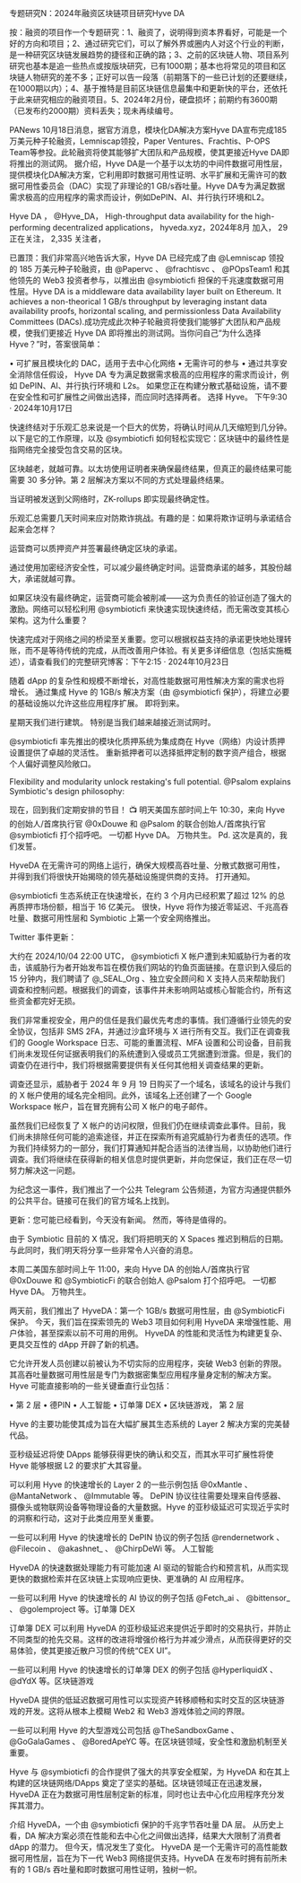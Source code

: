 专题研究N：2024年融资区块链项目研究Hyve DA


按：融资的项目作一个专题研究：1、融资了，说明得到资本界看好，可能是一个好的方向和项目；2、通过研究它们，可以了解外界或圈内人对这个行业的判断，是一种研究区块链发展趋势的捷径和正确的路；3、之前的区块链人物、项目系列研究也基本是追一些热点或按版块研究，已有1000期；基本也将常见的项目和区块链人物研究的差不多；正好可以告一段落（前期落下的一些已计划的还要继续，在1000期以内）；4、基于推特是目前区块链信息最集中和更新快的平台，还依托于此来研究相应的融资项目。5、2024年2月份，硬盘损坏；前期约有3600期（已发布约2000期）资料丢失；现未再续编号。

PANews 10月18日消息，据官方消息，模块化DA解决方案Hyve DA宣布完成185万美元种子轮融资，Lemniscap领投，Paper Ventures、Frachtis、P-OPS Team等参投。此轮融资将使其能够扩大团队和产品规模，使其更接近Hyve DA即将推出的测试网。
据介绍，Hyve DA是一个基于以太坊的中间件数据可用性层，提供模块化DA解决方案，它利用即时数据可用性证明、水平扩展和无需许可的数据可用性委员会（DAC）实现了非理论的1 GB/s吞吐量。Hyve DA专为满足数据需求极高的应用程序的需求而设计，例如DePIN、AI、并行执行环境和L2。

Hyve DA
，
@Hyve_DA，
High-throughput data availability for the high-performing decentralized applications，
hyveda.xyz，2024年8月 加入，
29 正在关注，
2,335 关注者，


已置顶：我们非常高兴地告诉大家，Hyve DA 已经完成了由
@Lemniscap
领投的 185 万美元种子轮融资，由
@Papervc
 、 
@frachtisvc
 、 
@POpsTeam1
和其他领先的 Web3 投资者参与，以推出由
@symbioticfi
担保的千兆速度数据可用性层。Hyve DA is a middleware data availability layer built on Ethereum. It achieves a non-theorical 1 GB/s throughput by leveraging instant data availability proofs, horizontal scaling, and permissionless Data Availability Committees (DACs).成功完成此次种子轮融资将使我们能够扩大团队和产品规模，使我们更接近 Hyve DA 即将推出的测试网。当你问自己“为什么选择 Hyve？”时，答案很简单：

• 可扩展且模块化的 DAC，适用于去中心化网络
• 无需许可的参与
• 通过共享安全消除信任假设，
Hyve DA 专为满足数据需求极高的应用程序的需求而设计，例如 DePIN、AI、并行执行环境和 L2s。
如果您正在构建分散式基础设施，请不要在安全性和可扩展性之间做出选择，而应同时选择两者。
选择 Hyve。
下午9:30 · 2024年10月17日

快速终结对于乐观汇总来说是一个巨大的优势，将确认时间从几天缩短到几分钟。
以下是它的工作原理，以及
@symbioticfi
如何轻松实现它：区块链中的最终性是指网络完全接受包含交易的区块。

区块越老，就越可靠。以太坊使用证明者来确保最终结果，但真正的最终结果可能需要 30 多分钟。第 2 层解决方案以不同的方式处理最终结果。

当证明被发送到父网络时，ZK-rollups 即实现最终确定性。

乐观汇总需要几天时间来应对防欺诈挑战。有趣的是：如果将欺诈证明与承诺结合起来会怎样？

运营商可以质押资产并签署最终确定区块的承诺。

通过使用加密经济安全性，可以减少最终确定时间。运营商承诺的越多，其股份越大，承诺就越可靠。

如果区块没有最终确定，运营商可能会被削减——这为负责任的验证创造了强大的激励。网络可以轻松利用
@symbioticfi
来快速实现快速终结，而无需改变其核心架构。这为什么重要？

快速完成对于网络之间的桥梁至关重要。您可以根据权益支持的承诺更快​​地处理转账，而不是等待传统的完成，从而改善用户体验。有关更多详细信息（包括实施概述），请查看我们的完整研究博客：下午2:15 · 2024年10月23日

随着 dApp 的复杂性和规模不断增长，对高性能数据可用性解决方案的需求也将增长。
通过集成 Hyve 的 1GB/s 解决方案（由
@symbioticfi
保护），将建立必要的基础设施以允许这些应用程序扩展。
即将到来。

星期天我们进行建筑。
特别是当我们越来越接近测试网时。 

@symbioticfi
率先推出的模块化质押系统为集成商在 Hyve（网络）内设计质押设置提供了卓越的灵活性。
重新抵押者可以选择抵押定制的数字资产组合，根据个人偏好调整风险敞口。

Flexibility and modularity unlock restaking's full potential. 
@Psalom
 explains Symbiotic's design philosophy:

现在，回到我们定期安排的节目！ 📺
明天美国东部时间上午 10:30，来向 Hyve 的创始人/首席执行官
@0xDouwe
和
@Psalom
的联合创始人/首席执行官
@symbioticfi
打个招呼吧。
一切都 Hyve DA。
万物共生。
Pd. 这次是真的，我们发誓。

HyveDA 在无需许可的网络上运行，确保大规模高吞吐量、分散式数据可用性，并得到我们将很快开始揭晓的领先基础设施提供商的支持。
打开通知。 

@symbioticfi
生态系统正在快速增长，在约 3 个月内已经积累了超过 12% 的总再质押市场份额，相当于 16 亿美元。
很快，Hyve 将作为接近零延迟、千兆高吞吐量、数据可用性层和 Symbiotic 上第一个安全网络推出。

Twitter 事件更新：

大约在 2024/10/04 22:00 UTC， 
@symbioticfi
 X 帐户遭到未知威胁行为者的攻击，该威胁行为者开始发布旨在模仿我们网站的钓鱼页面链接。在意识到入侵后的 15 分钟内，我们聘请了
@_SEAL_Org
 、独立安全顾问和 X 支持人员来帮助我们调查和控制问题。根据我们的调查，该事件并未影响网站或核心智能合约，所有这些资金都完好无损。

我们非常重视安全，用户的信任是我们最优先考虑的事情。我们遵循行业领先的安全协议，包括非 SMS 2FA，并通过沙盒环境与 X 进行所有交互。我们正在调查我们的 Google Workspace 日志、可能的重置流程、MFA 设置和公司设备，目前我们尚未发现任何证据表明我们的系统遭到入侵或员工凭据遭到泄露。但是，我们的调查仍在进行中，我们将根据需要提供有关任何其他相关调查结果的更新。

调查还显示，威胁者于 2024 年 9 月 19 日购买了一个域名，该域名的设计与我们的 X 帐户使用的域名完全相同。此外，该域名上还创建了一个 Google Workspace 帐户，旨在冒充拥有公司 X 帐户的电子邮件。

虽然我们已经恢复了 X 帐户的访问权限，但我们仍在继续调查此事件。目前，我们尚未排除任何可能的追索途径，并正在探索所有追究威胁行为者责任的选项。作为我们持续努力的一部分，我们打算通知并配合适当的法律当局，以协助他们进行调查。我们将继续在获得新的相关信息时提供更新，并向您保证，我们正在尽一切努力解决这一问题。

为纪念这一事件，我们推出了一个公共 Telegram 公告频道，为官方沟通提供额外的公共平台。链接可在我们的官方域名上找到。

更新：您可能已经看到，今天没有新闻。
然而，等待是值得的。

由于 Symbiotic 目前的 X 情况，我们将把明天的 X Spaces 推迟到稍后的日期。
与此同时，我们明天将分享一些非常令人兴奋的消息。

本周二美国东部时间上午 11:00，来向 Hyve DA 的创始人/首席执行官
@0xDouwe
和
@SymbioticFi
的联合创始人
@Psalom
打个招呼吧。
一切都 Hyve DA。
万物共生。

两天前，我们推出了 HyveDA：第一个 1GB/s 数据可用性层，由
@SymbioticFi
保护。
今天，我们旨在探索领先的 Web3 项目如何利用 HyveDA 来增强性能、用户体验，甚至探索以前不可用的用例。 
HyveDA 的性能和灵活性为构建更复杂、更具交互性的 dApp 开辟了新的机遇。

它允许开发人员创建以前被认为不切实际的应用程序，突破 Web3 创新的界限。其高吞吐量数据可用性层是专门为数据密集型应用程序量身定制的解决方案。Hyve 可能直接影响的一些关键垂直行业包括：

• 第 2 层
• 德PIN
• 人工智能
• 订单簿 DEX
• 区块链游戏，
第 2 层

Hyve 的主要功能使其成为旨在大幅扩展其生态系统的 Layer 2 解决方案的完美替代品。

亚秒级延迟将使 DApps 能够获得更快的确认和交互，而其水平可扩展性将使 Hyve 能够根据 L2 的要求扩大其容量。

可以利用 Hyve 的快速增长的 Layer 2 的一些示例包括
@0xMantle
 、 
@MantaNetwork
 、 
@Immutable
等。
DePIN 协议往往需要处理来自传感器、摄像头或物联网设备等物理设备的大量数据。Hyve 的亚秒级延迟可实现近乎实时的洞察和行动，这对于此类应用至关重要。

一些可以利用 Hyve 的快速增长的 DePIN 协议的例子包括
@rendernetwork
 、 
@Filecoin
 、 
@akashnet_
 、 
@ChirpDeWi
等。
人工智能

HyveDA 的快速数据处理能力有可能加速 AI 驱动的智能合约和预言机，从而实现更快的数据检索并在区块链上实现响应更快、更准确的 AI 应用程序。

一些可以利用 Hyve 的快速增长的 AI 协议的例子包括
@Fetch_ai
 、 
@bittensor_
 、 
@golemproject
等。订单簿 DEX

订单簿 DEX 可以利用 HyveDA 的亚秒级延迟来提供近乎即时的交易执行，并防止不同类型的抢先交易。这样的改进将增强价格行为并减少滑点，从而获得更好的交易体验，使其更接近散户习惯的传统“CEX UI”。

一些可以利用 Hyve 的快速增长的订单簿 DEX 的例子包括
@HyperliquidX
 、 
@dYdX
等。区块链游戏

HyveDA 提供的低延迟数据可用性可以实现资产转移顺畅和实时交互的区块链游戏的开发。这将从根本上模糊 Web2 和 Web3 游戏体验之间的界限。

一些可以利用 Hyve 的大型游戏公司包括
@TheSandboxGame
 、 
@GoGalaGames
 、 
@BoredApeYC
等。在区块链领域，安全性和激励机制至关重要。

Hyve 与
@symbioticfi
的合作提供了强大的共享安全框架，为 HyveDA 和在其上构建的区块链网络/DApps 奠定了坚实的基础。区块链领域正在迅速发展，HyveDA 正在为数据可用性层制定新的标准，同时也让去中心化应用程序充分发挥其潜力。

介绍 HyveDA，一个由
@symbioticfi
保护的千兆字节吞吐量 DA 层。
从历史上看，DA 解决方案必须在性能和去中心化之间做出选择，结果大大限制了消费者 dApp 的潜力。
但今天，情况发生了变化。
HyveDA 是一个无需许可的高性能数据可用性层，旨在为下一代 Web3 网络提供支持。HyveDA 在发布时拥有前所未有的 1 GB/s 吞吐量和即时数据可用性证明，独树一帜。